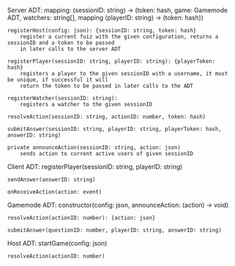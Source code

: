Server ADT:
    mapping: (sessionID: string) -> (token: hash, game: Gamemode ADT, watchers: string[], mapping (playerID: string) -> (token: hash))

    registerHost(config: json): {sessionID: string, token: hash}
        register a current fuiz with the given configuration, returns a sessionID and a token to be passed
        in later calls to the server ADT
    
    registerPlayer(sessionID: string, playerID: string): {playerToken: hash}
        registers a player to the given sessionID with a username, it must be unique, if successful it will
        return the token to be passed in later calls to the ADT

    registerWatcher(sessionID: string):
        registers a watcher to the given sessionID

    resolveAction(sessionID: string, actionID: number, token: hash)

    submitAnswer(sessionID: string, playerID: string, playerToken: hash, answerID: string)

    private announceAction(sessionID: string, action: json)
        sends action to current active users of given sessionID



Client ADT:
    registerPlayer(sessionID: string, playerID: string)

    sendAnswer(answerID: string)

    onReceiveAction(action: event)



Gamemode ADT:
    constructor(config: json, announceAction: (action) -> void)

    resolveAction(actionID: number): {action: json}

    submitAnswer(questionID: number, playerID: string, answerID: string)



Host ADT:
    startGame(config: json)

    resolveAction(actionID: number)